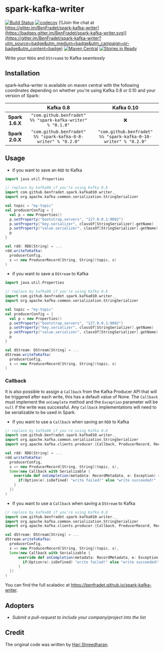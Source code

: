 # spark-kafka-writer

[![Build Status](https://travis-ci.org/BenFradet/spark-kafka-writer.svg?branch=master)](https://travis-ci.org/BenFradet/spark-kafka-writer)
[![codecov](https://codecov.io/gh/BenFradet/spark-kafka-writer/branch/master/graph/badge.svg)](https://codecov.io/gh/BenFradet/spark-kafka-writer)
[![Join the chat at https://gitter.im/BenFradet/spark-kafka-writer](https://badges.gitter.im/BenFradet/spark-kafka-writer.svg)](https://gitter.im/BenFradet/spark-kafka-writer?utm_source=badge&utm_medium=badge&utm_campaign=pr-badge&utm_content=badge)
[![Maven Central](https://img.shields.io/maven-central/v/com.github.benfradet/spark-kafka-0-10-writer_2.11.svg)](https://maven-badges.herokuapp.com/maven-central/com.github.benfradet/spark-kafka-0-10-writer_2.11)
[![Stories in Ready](https://badge.waffle.io/BenFradet/spark-kafka-writer.png?label=ready&title=Ready)](https://waffle.io/BenFradet/spark-kafka-writer)

Write your `RDD`s and `DStream`s to Kafka seamlessly

## Installation

spark-kafka-writer is available on maven central with the following coordinates depending on whether
you're using Kafka 0.8 or 0.10 and your version of Spark:

|   | Kafka 0.8 | Kafka 0.10 |
|:-:|:-:|:-:|
| **Spark 1.6.X** | `"com.github.benfradet" %% "spark-kafka-writer" % "0.1.0"` | :x: |
| **Spark 2.0.X** | `"com.github.benfradet" %% "spark-kafka-0-8-writer" % "0.2.0"` | `"com.github.benfradet" %% "spark-kafka-0-10-writer" % "0.2.0"` |

## Usage

- if you want to save an `RDD` to Kafka

```scala
import java.util.Properties

// replace by kafka08 if you're using Kafka 0.8
import com.github.benfradet.spark.kafka010.writer._
import org.apache.kafka.common.serialization.StringSerializer

val topic = "my-topic"
val producerConfig = {
  val p = new Properties()
  p.setProperty("bootstrap.servers", "127.0.0.1:9092")
  p.setProperty("key.serializer", classOf[StringSerializer].getName)
  p.setProperty("value.serializer", classOf[StringSerializer].getName)
  p
}

val rdd: RDD[String] = ...
rdd.writeToKafka(
  producerConfig,
  s => new ProducerRecord[String, String](topic, s)
)
```

- if you want to save a `DStream` to Kafka

```scala
import java.util.Properties

// replace by kafka08 if you're using Kafka 0.8
import com.github.benfradet.spark.kafka010.writer._
import org.apache.kafka.common.serialization.StringSerializer

val topic = "my-topic"
val producerConfig = {
  val p = new Properties()
  p.setProperty("bootstrap.servers", "127.0.0.1:9092")
  p.setProperty("key.serializer", classOf[StringSerializer].getName)
  p.setProperty("value.serializer", classOf[StringSerializer].getName)
  p
}

val dStream: DStream[String] = ...
dStream.writeToKafka(
  producerConfig,
  s => new ProducerRecord[String, String](topic, s)
)
```

### Callback

It is also possible to assign a `Callback` from the Kafka Producer API that will be triggered after each write, this has a default value of None.
The `Callback` must implement the `onComplete` method and the `Exception` parameter will be `null` if the write was successful. 
Any `Callback` implementations will need to be serializable to be used in Spark.

- If you want to use a `Callback` when saving an `RDD` to Kafka

```scala
// replace by kafka08 if you're using Kafka 0.8
import com.github.benfradet.spark.kafka010.writer._
import org.apache.kafka.common.serialization.StringSerializer
import org.apache.kafka.clients.producer.{Callback, ProducerRecord, RecordMetadata}

val rdd: RDD[String] = ...
rdd.writeToKafka(
  producerConfig,
  s => new ProducerRecord[String, String](topic, s),
  Some(new Callback with Serializable {
    override def onCompletion(metadata: RecordMetadata, e: Exception) = {
      if(Option(e).isDefined) "write failed!" else "write succeeded!"
    }
  })
)
```

- If you want to use a `Callback` when saving a `DStream` to Kafka

```scala
// replace by kafka08 if you're using Kafka 0.8
import com.github.benfradet.spark.kafka010.writer._
import org.apache.kafka.common.serialization.StringSerializer
import org.apache.kafka.clients.producer.{Callback, ProducerRecord, RecordMetadata}

val dStream: DStream[String] = ...
dStream.writeToKafka(
  producerConfig,
  s => new ProducerRecord[String, String](topic, s),
  Some(new Callback with Serializable {
      override def onCompletion(metadata: RecordMetadata, e: Exception) = {
        if(Option(e).isDefined) "write failed!" else "write succeeded!"
      }
  })
)
```

You can find the full scaladoc at
https://benfradet.github.io/spark-kafka-writer.

## Adopters

- _Submit a pull-request to include your company/project into the list_

## Credit

The original code was written by [Hari Shreedharan](https://github.com/harishreedharan).
